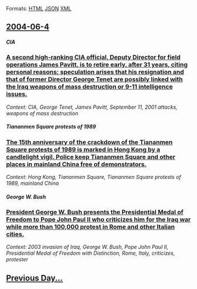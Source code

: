 
Formats: [HTML](2004/06/4/index.html)  [JSON](2004/06/4/index.json)  [XML](2004/06/4/index.xml)  

## [2004-06-4](/news/2004/06/4/index.md)

##### CIA
### [ A second high-ranking CIA official, Deputy Director for field operations James Pavitt, is to retire early, after 31 years, citing personal reasons; speculation arises that his resignation and that of former Director George Tenet are possibly linked with the Iraq weapons of mass destruction or 9-11 intelligence issues. ](/news/2004/06/4/a-second-high-ranking-cia-official-deputy-director-for-field-operations-james-pavitt-is-to-retire-early-after-31-years-citing-personal.md)
_Context: CIA, George Tenet, James Pavitt, September 11, 2001 attacks, weapons of mass destruction_

##### Tiananmen Square protests of 1989
### [ The 15th anniversary of the crackdown of the Tiananmen Square protests of 1989 is marked in Hong Kong by a candlelight vigil. Police keep Tiananmen Square and other places in mainland China free of demonstrators. ](/news/2004/06/4/the-15th-anniversary-of-the-crackdown-of-the-tiananmen-square-protests-of-1989-is-marked-in-hong-kong-by-a-candlelight-vigil-police-keep-t.md)
_Context: Hong Kong, Tiananmen Square, Tiananmen Square protests of 1989, mainland China_

##### George W. Bush
### [ President George W. Bush presents the Presidential Medal of Freedom to Pope John Paul&nbsp;II who criticizes him for the Iraq war while more than 100,000 protest in Rome and other Italian cities. ](/news/2004/06/4/president-george-w-bush-presents-the-presidential-medal-of-freedom-to-pope-john-paul-nbsp-ii-who-criticizes-him-for-the-iraq-war-while-mor.md)
_Context: 2003 invasion of Iraq, George W. Bush, Pope John Paul&nbsp;II, Presidential Medal of Freedom with Distinction, Rome, Italy, criticizes, protester_

## [Previous Day...](/news/2004/06/3/index.md)

